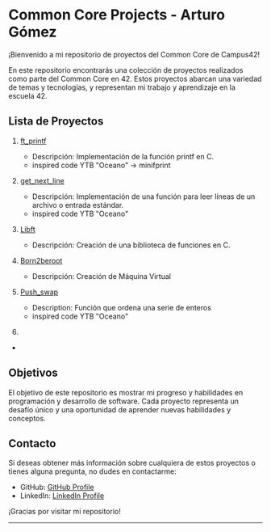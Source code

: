 # Common Core Projects - Arturo Gómez

¡Bienvenido a mi repositorio de proyectos del Common Core de Campus42!

En este repositorio encontrarás una colección de proyectos realizados como parte del Common Core en 42. Estos proyectos abarcan una variedad de temas y tecnologías, y representan mi trabajo y aprendizaje en la escuela 42.

## Lista de Proyectos

1. [ft_printf](https://github.com/agomez-m/42cursus/tree/main/ft_printf)
   - Descripción: Implementación de la función printf en C.
   - inspired code YTB "Oceano"  -> minifprint

2. [get_next_line](https://github.com/agomez-m/42cursus/tree/main/getnextline)
   - Descripción: Implementación de una función para leer líneas de un archivo o entrada estándar.
   - inspired code YTB "Oceano"

3. [Libft](https://github.com/agomez-m/42cursus/tree/main/Libft)
   - Descripción: Creación de una biblioteca de funciones en C.

4. [Born2beroot](https://github.com/agomez-m/42cursus/tree/main/Born2beroot)
   - Descripción: Creación de Máquina Virtual  

5. [Push_swap](https://github.com/agomez-m/42cursus/tree/main/Push_swap)
   - Description: Función que ordena una serie de enteros
   - inspired code YTB "Oceano" 

6. []()
- 
## Objetivos

El objetivo de este repositorio es mostrar mi progreso y habilidades en programación y desarrollo de software. Cada proyecto representa un desafío único y una oportunidad de aprender nuevas habilidades y conceptos.

## Contacto

Si deseas obtener más información sobre cualquiera de estos proyectos o tienes alguna pregunta, no dudes en contactarme:

- GitHub: [GitHub Profile](https://github.com/agomez-m)
- LinkedIn: [LinkedIn Profile](https://www.linkedin.com/in/arturo-g%C3%B3mez-mart%C3%ADn-crespo-b7a5355a/?originalSubdomain=es)

¡Gracias por visitar mi repositorio!

---
